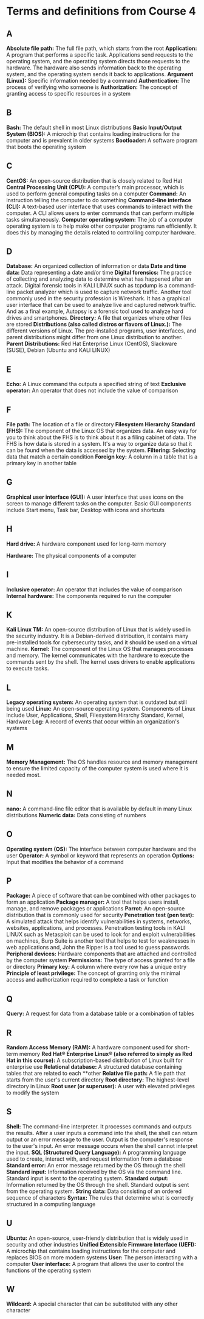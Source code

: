 # Terms and definitions from Course 4

## A
**Absolute file path:** The full file path, which starts from the root
**Application:** A program that performs a specific task. Applications send requests to the operating system, and the operating system directs those requests to the hardware. The hardware also sends information back to the operating system, and the operating system sends it back to applications.
**Argument (Linux):** Specific information needed by a command
**Authentication:** The process of verifying who someone is
**Authorization:** The concept of granting access to specific resources in a system

## B
**Bash:** The default shell in most Linux distributions
**Basic Input/Output System (BIOS):** A microchip that contains loading instructions for the computer and is prevalent in older systems
**Bootloader:** A software program that boots the operating system

## C
**CentOS:** An open-source distribution that is closely related to Red Hat
**Central Processing Unit (CPU):** A computer’s main processor, which is used to perform general computing tasks on a computer
**Command:** An instruction telling the computer to do something
**Command-line interface (CLI):** A text-based user interface that uses commands to interact with the computer. A CLI allows users to enter commands that can perform multiple tasks simultaneously.
**Computer operating system:** The job of a computer operating system is to help make other computer programs run efficiently. It does this by managing the details related to controlling computer hardware.

## D
**Database:** An organized collection of information or data
**Date and time data:** Data representing a date and/or time
**Digital forensics:** The practice of collecting and analyzing data to determine what has happened after an attack. Digital forensic tools in KALI LINUX such as tcpdump is a command-line packet analyzer which is used to capture network traffic. Another tool commonly used in the security profession is Wireshark. It has a graphical user interface that can be used to analyze live and captured network traffic. And as a final example, Autopsy is a forensic tool used to analyze hard drives and smartphones. 
**Directory:** A file that organizes where other files are stored
**Distributions (also called distros or flavors of Linux.):** The different versions of Linux. The pre-installed programs, user interfaces, and parent distributions might differ from one Linux distribution to another.
**Parent Distributions:** Red Hat Enterprise Linux (CentOS), Slackware (SUSE), Debian (Ubuntu and KALI LINUX)

## E
**Echo:** A Linux command tha outputs a specified string of text
**Exclusive operator:** An operator that does not include the value of comparison

## F
**File path:** The location of a file or directory
**Filesystem Hierarchy Standard (FHS):** The component of the Linux OS that organizes data. An easy way for you to think about the FHS is to think about it as a filing cabinet of data. The FHS is how data is stored in a system. It's a way to organize data so that it can be found when the data is accessed by the system.
**Filtering:** Selecting data that match a certain condition
**Foreign key:** A column in a table that is a primary key in another table

## G
**Graphical user interface (GUI):** A user interface that uses icons on the screen to manage different tasks on the computer. Basic GUI components include Start menu, Task bar, Desktop with icons and shortcuts

## H
**Hard drive:** A hardware component used for long-term memory

**Hardware:** The physical components of a computer

## I
**Inclusive operator:** An operator that includes the value of comparison
**Internal hardware:** The components required to run the computer

## K
**Kali Linux TM:** An open-source distribution of Linux that is widely used in the security industry. It is a Debian-derived distribution, it contains many pre-installed tools for cybersecurity tasks, and it should be used on a virtual machine.
**Kernel:** The component of the Linux OS that manages processes and memory. The kernel communicates with the hardware to execute the commands sent by the shell. The kernel uses drivers to enable applications to execute tasks. 

## L
**Legacy operating system:** An operating system that is outdated but still being used
**Linux:** An open-source operating system. Components of Linux include User, Applications, Shell, Filesystem Hirarchy Standard, Kernel, Hardware
**Log:** A record of events that occur within an organization's systems

## M

**Memory Management:** The OS handles resource and memory management to ensure the limited capacity of the computer system is used where it is needed most.

## N
**nano:** A command-line file editor that is available by default in many Linux distributions
**Numeric data:** Data consisting of numbers

## O
**Operating system (OS):** The interface between computer hardware and the user
**Operator:** A symbol or keyword that represents an operation
**Options:** Input that modifies the behavior of a command

## P
**Package:** A piece of software that can be combined with other packages to form an application
**Package manager:** A tool that helps users install, manage, and remove packages or applications
**Parrot:** An open-source distribution that is commonly used for security
**Penetration test (pen test):** A simulated attack that helps identify vulnerabilities in systems, networks, websites, applications, and processes. Penetration testing tools in KALI LINUX such as Metasploit can be used to look for and exploit vulnerabilities on machines, Burp Suite is another tool that helps to test for weaknesses in web applications and, John the Ripper is a tool used to guess passwords. 
**Peripheral devices:** Hardware components that are attached and controlled by the computer system
**Permissions:** The type of access granted for a file or directory
**Primary key:** A column where every row has a unique entry
**Principle of least privilege:** The concept of granting only the minimal access and authorization required to complete a task or function

## Q
**Query:** A request for data from a database table or a combination of tables

## R
**Random Access Memory (RAM):** A hardware component used for short-term memory
**Red Hat® Enterprise Linux® (also referred to simply as Red Hat in this course):** A subscription-based distribution of Linux built for enterprise use
**Relational database:** A structured database containing tables that are related to each
**other
**Relative file path:** A file path that starts from the user's current directory
**Root directory:** The highest-level directory in Linux
**Root user (or superuser):** A user with elevated privileges to modify the system

## S
**Shell:** The command-line interpreter. It processes commands and outputs the results. After a user inputs a command into the shell, the shell can return output or an error message to the user. Output is the computer's response to the user's input. An error message occurs when the shell cannot interpret the input.
**SQL (Structured Query Language):** A programming language used to create, interact with, and request information from a database
**Standard error:** An error message returned by the OS through the shell
**Standard input:** Information received by the OS via the command line. Standard input is sent to the operating system. 
**Standard output:** Information returned by the OS through the shell. Standard output is sent from the operating system.
**String data:** Data consisting of an ordered sequence of characters
**Syntax:** The rules that determine what is correctly structured in a computing language

## U
**Ubuntu:** An open-source, user-friendly distribution that is widely used in security and other industries
**Unified Extensible Firmware Interface (UEFI):** A microchip that contains loading instructions for the computer and replaces BIOS on more modern systems
**User:** The person interacting with a computer
**User interface:** A program that allows the user to control the functions of the operating system

## W
**Wildcard:** A special character that can be substituted with any other character
